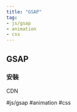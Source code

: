 ```yaml
---
title: "GSAP"
tag: 
- js/gsap 
- animation
- css
---
```

## GSAP

### 安裝
CDN


#js/gsap #animation #css